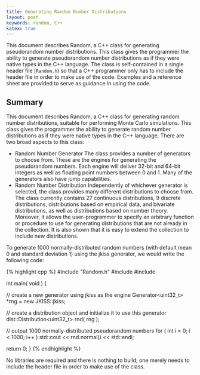 ```yaml
---
title: Generating Random Number Distributions
layout: post
keywords: random, C++
katex: true
---
```


This document describes Random, a C++ class for generating pseudorandom number distributions.
This class gives the programmer the ability to generate pseudorandom number distributions as if they were native types in the C++ language. The class is self-contained in a single header file
[`Random.h`) so that a C++ programmer only has to include the header file in order to make use of the code.
Examples and a reference sheet are provided to serve as guidance in using the code.

## Summary

This document describes Random, a C++ class for generating random number distributions,
suitable for performing Monte Carlo simulations. This class gives the
programmer the ability to generate random number distributions as if they were
native types in the C++ language.
There are two broad aspects to this class:

- Random Number Generator
The class provides a number of generators to choose from. These are the
engines for generating the pseudorandom numbers. Each engine will deliver
32-bit and 64-bit integers as well as floating point numbers between 0 and 1.
Many of the generators also have jump capabilities.
 
- Random Number Distribution
Independently of whichever generator is selected, the class provides many different
distributions to choose from. The class currently contains 27 continuous
distributions, 9 discrete distributions, distributions based on empirical data,
and bivariate distributions, as well as distributions based on number theory.
Moreover, it allows the user–programmer to specify an arbitrary function
or procedure to use for generating distributions that are not already in the
collection. It is also shown that it is easy to extend the collection to include
new distributions.

To generate 1000 normally-distributed random numbers (with default mean 0 and
standard deviation 1) using the jkiss generator, we would write the following code:

{% highlight cpp %}
#include "Random.h"
#include <iostream>
#include <cstdlib>

int main( void ) {

   // create a new generator using jkiss as the engine
   Generator<uint32_t> *rng = new JKISS::jkiss;
   
   // create a distribution object and initialize it to use this generator
   dist::Distribution<uint32_t> rnd( rng );
   
   // output 1000 normally-distributed pseudorandom numbers
   for ( int i = 0; i < 1000; i++ )
      std::cout << rnd.normal() << std::endl; 

   return 0;
}
{% endhighlight %}

No libraries are required and there is nothing to build; one merely needs to include
the header file in order to make use of the class.
